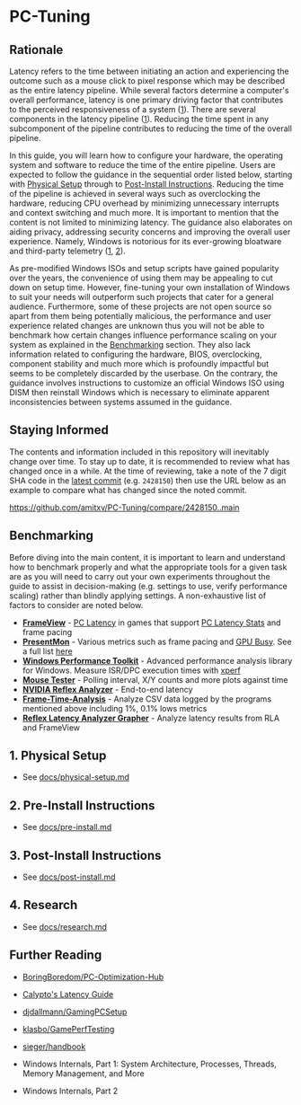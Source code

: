 # PC-Tuning



## Rationale

Latency refers to the time between initiating an action and experiencing the outcome such as a mouse click to pixel response which may be described as the entire latency pipeline. While several factors determine a computer's overall performance, latency is one primary driving factor that contributes to the perceived responsiveness of a system ([1](https://www.youtube.com/watch?v=vOvQCPLkPt4)). There are several components in the latency pipeline ([1](https://developer-blogs.nvidia.com/wp-content/uploads/2023/05/components-end-to-end-system-latency.png)). Reducing the time spent in any subcomponent of the pipeline contributes to reducing the time of the overall pipeline.

In this guide, you will learn how to configure your hardware, the operating system and software to reduce the time of the entire pipeline. Users are expected to follow the guidance in the sequential order listed below, starting with [Physical Setup](#1-physical-setup) through to [Post-Install Instructions](#3-post-install-instructions). Reducing the time of the pipeline is achieved in several ways such as overclocking the hardware, reducing CPU overhead by minimizing unnecessary interrupts and context switching and much more. It is important to mention that the content is not limited to minimizing latency. The guidance also elaborates on aiding privacy, addressing security concerns and improving the overall user experience. Namely, Windows is notorious for its ever-growing bloatware and third-party telemetry ([1](https://www.youtube.com/watch?v=yVNkMNVv4Y4), [2](https://www.youtube.com/watch?v=hwNAa_OdP1w)).

As pre-modified Windows ISOs and setup scripts have gained popularity over the years, the convenience of using them may be appealing to cut down on setup time. However, fine-tuning your own installation of Windows to suit your needs will outperform such projects that cater for a general audience. Furthermore, some of these projects are not open source so apart from them being potentially malicious, the performance and user experience related changes are unknown thus you will not be able to benchmark how certain changes influence performance scaling on your system as explained in the [Benchmarking](#benchmarking) section. They also lack information related to configuring the hardware, BIOS, overclocking, component stability and much more which is profoundly impactful but seems to be completely discarded by the userbase. On the contrary, the guidance involves instructions to customize an official Windows ISO using DISM then reinstall Windows which is necessary to eliminate apparent inconsistencies between systems assumed in the guidance.

## Staying Informed

The contents and information included in this repository will inevitably change over time. To stay up to date, it is recommended to review what has changed once in a while. At the time of reviewing, take a note of the 7 digit SHA code in the [latest commit](https://github.com/amitxv/PC-Tuning/commit/main) (e.g. ``2428150``) then use the URL below as an example to compare what has changed since the noted commit.

<https://github.com/amitxv/PC-Tuning/compare/2428150..main>

## Benchmarking

Before diving into the main content, it is important to learn and understand how to benchmark properly and what the appropriate tools for a given task are as you will need to carry out your own experiments throughout the guide to assist in decision-making (e.g. settings to use, verify performance scaling) rather than blindly applying settings. A non-exhaustive list of factors to consider are noted below.

- **[FrameView](https://www.nvidia.com/en-gb/geforce/technologies/frameview)** - [PC Latency](https://images.nvidia.com/content/images/article/system-latency-optimization-guide/nvidia-latency-optimization-guide-pc-latency.png) in games that support [PC Latency Stats](https://www.nvidia.com/en-gb/geforce/technologies/reflex/supported-products) and frame pacing
- **[PresentMon](https://boringboredom.github.io/Frame-Time-Analysis)** - Various metrics such as frame pacing and [GPU Busy](https://www.intel.com/content/www/us/en/docs/gpa/user-guide/2022-4/gpu-metrics.html). See a full list [here](https://github.com/GameTechDev/PresentMon/blob/main/README-CaptureApplication.md#metric-definitions)
- **[Windows Performance Toolkit](https://learn.microsoft.com/en-us/windows-hardware/test/wpt)** - Advanced performance analysis library for Windows. Measure ISR/DPC execution times with [xperf](https://gist.github.com/amitxv/896a68330d037684fee5b933102f24f2)
- **[Mouse Tester](https://github.com/amitxv/MouseTester)** - Polling interval, X/Y counts and more plots against time
- **[NVIDIA Reflex Analyzer](https://www.nvidia.com/en-gb/geforce/news/reflex-latency-analyzer-360hz-g-sync-monitors)** - End-to-end latency
- **[Frame-Time-Analysis](https://boringboredom.github.io/Frame-Time-Analysis)** - Analyze CSV data logged by the programs mentioned above including 1%, 0.1% lows metrics
- **[Reflex Latency Analyzer Grapher](https://boringboredom.github.io/tools/nvidialatencygrapher)** - Analyze latency results from RLA and FrameView

## 1. Physical Setup

- See [docs/physical-setup.md](/docs/physical-setup.md)

## 2. Pre-Install Instructions

- See [docs/pre-install.md](/docs/pre-install.md)

## 3. Post-Install Instructions

- See [docs/post-install.md](/docs/post-install.md)

## 4. Research

- See [docs/research.md](/docs/research.md)

## Further Reading

- [BoringBoredom/PC-Optimization-Hub](https://github.com/BoringBoredom/PC-Optimization-Hub)

- [Calypto's Latency Guide](https://calypto.us)

- [djdallmann/GamingPCSetup](https://github.com/djdallmann/GamingPCSetup)

- [klasbo/GamePerfTesting](https://github.com/klasbo/GamePerfTesting)

- [sieger/handbook](https://github.com/sieger/handbook)

- Windows Internals, Part 1: System Architecture, Processes, Threads, Memory Management, and More

- Windows Internals, Part 2
